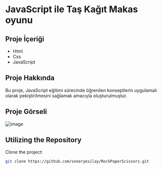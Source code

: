 # JavaScript ile Taş Kağıt Makas oyunu

## Proje İçeriği

- Html
- Css
- JavaScript


## Proje Hakkında

Bu proje, JavaScript eğitimi sürecinde öğrenilen konseptlerin uygulamalı olarak pekiştirilmesini sağlamak amacıyla oluşturulmuştur.

## Proje Görseli
![image](https://github.com/soneryesilay/RockPaperScissors/assets/122547220/2bf34030-233b-4f8e-b9e3-f82b40b843f8)


## Utilizing the Repository

Clone the project: 


```bash
git clone https://github.com/soneryesilay/RockPaperScissors.git
```

